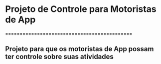# Projeto de Controle para Motoristas de App
============================================

## Projeto para que os motoristas de App possam ter controle sobre suas atividades
